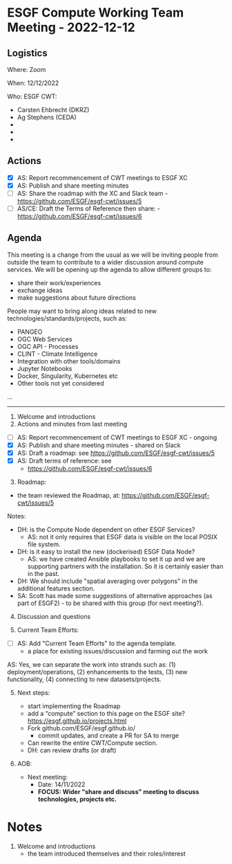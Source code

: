 # ESGF Compute Working Team Meeting - 2022-12-12

## Logistics

Where: Zoom

When:  12/12/2022

Who:   ESGF CWT:
   - Carsten Ehbrecht (DKRZ)
   - Ag Stephens (CEDA)
   - 
   -
   -

## Actions

- [x] AS: Report recommencement of CWT meetings to ESGF XC
- [x] AS: Publish and share meeting minutes
- [ ] AS: Share the roadmap with the XC and Slack team - https://github.com/ESGF/esgf-cwt/issues/5
- [ ] AS/CE: Draft the Terms of Reference then share: - https://github.com/ESGF/esgf-cwt/issues/6

## Agenda

This meeting is a change from the usual as we will be inviting people from outside the team to contribute to a wider discussion around compute services. We will be opening up the agenda to allow different groups to:
- share their work/experiences
- exchange ideas
- make suggestions about future directions

People may want to bring along ideas related to new technologies/standards/projects, such as:
- PANGEO
- OGC Web Services
- OGC API - Processes
- CLINT - Climate Intelligence
- Integration with other tools/domains
- Jupyter Notebooks
- Docker, Singularity, Kubernetes etc
- Other tools not yet considered


...

---

1. Welcome and introductions
2. Actions and minutes from last meeting
- [ ] AS: Report recommencement of CWT meetings to ESGF XC - ongoing
- [x] AS: Publish and share meeting minutes - shared on Slack
- [x] AS: Draft a roadmap: see https://github.com/ESGF/esgf-cwt/issues/5 
- [x] AS: Draft terms of reference: see 
   - https://github.com/ESGF/esgf-cwt/issues/6 

3. Roadmap:
- the team reviewed the Roadmap, at: https://github.com/ESGF/esgf-cwt/issues/5

Notes:
- DH: is the Compute Node dependent on other ESGF Services?
  - AS: not it only requires that ESGF data is visible on the local POSIX file system.
- DH: is it easy to install the new (dockerised) ESGF Data Node?
  - AS: we have created Ansible playbooks to set it up and we are supporting partners with the installation.
        So it is certainly easier than in the past.
- DH: We should include "spatial averaging over polygons" in the additional features section.  
- SA: Scott has made some suggestions of alternative approaches (as part of ESGF2) - to be shared with this group (for next meeting?).

4. Discussion and questions

5. Current Team Efforts:

- [ ] AS: Add "Current Team Efforts" to the agenda template.
  - a place for existing issues/discussion and farming out the work

AS: Yes, we can separate the work into strands such as: (1) deployment/operations, (2) enhancements to the tests, (3) new functionality, (4) connecting to new datasets/projects.

5. Next steps:
   - start implementing the Roadmap
   - add a “compute” section to this page on the ESGF site? https://esgf.github.io/projects.html
   - Fork github.com/ESGF/esgf.github.io/
     - commit updates, and create a PR for SA to merge
   - Can rewrite the entire CWT/Compute section.
   - DH: can review drafts (or draft)

6. AOB:
   - Next meeting:
     - Date: 14/11/2022
     - **FOCUS: Wider "share and discuss" meeting to discuss technologies, projects etc.**
 
# Notes

1. Welcome and introductions
   - the team introduced themselves and their roles/interest

